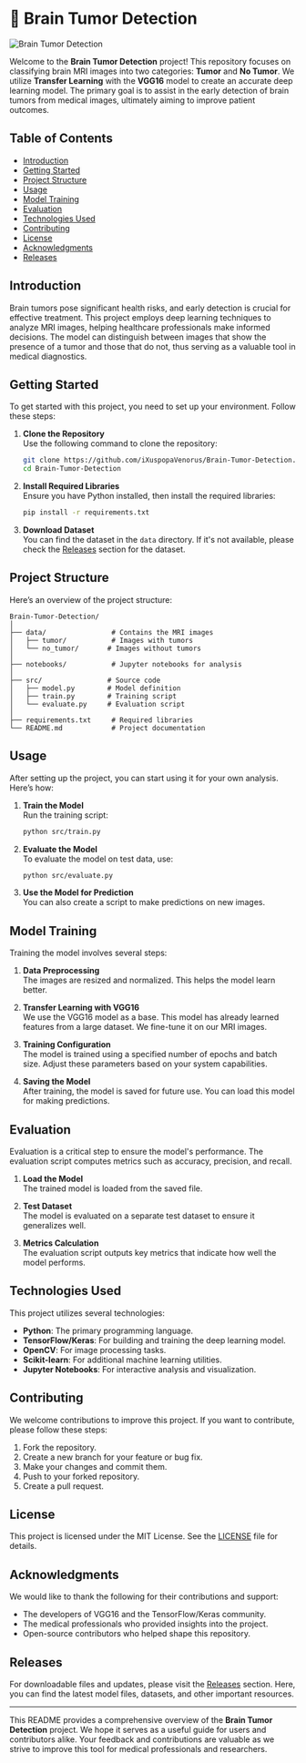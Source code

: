 # 🧠 Brain Tumor Detection

![Brain Tumor Detection](https://img.shields.io/badge/Brain%20Tumor%20Detection-v1.0-blue)

Welcome to the **Brain Tumor Detection** project! This repository focuses on classifying brain MRI images into two categories: **Tumor** and **No Tumor**. We utilize **Transfer Learning** with the **VGG16** model to create an accurate deep learning model. The primary goal is to assist in the early detection of brain tumors from medical images, ultimately aiming to improve patient outcomes.

## Table of Contents

- [Introduction](#introduction)
- [Getting Started](#getting-started)
- [Project Structure](#project-structure)
- [Usage](#usage)
- [Model Training](#model-training)
- [Evaluation](#evaluation)
- [Technologies Used](#technologies-used)
- [Contributing](#contributing)
- [License](#license)
- [Acknowledgments](#acknowledgments)
- [Releases](#releases)

## Introduction

Brain tumors pose significant health risks, and early detection is crucial for effective treatment. This project employs deep learning techniques to analyze MRI images, helping healthcare professionals make informed decisions. The model can distinguish between images that show the presence of a tumor and those that do not, thus serving as a valuable tool in medical diagnostics.

## Getting Started

To get started with this project, you need to set up your environment. Follow these steps:

1. **Clone the Repository**  
   Use the following command to clone the repository:
   ```bash
   git clone https://github.com/iXuspopaVenorus/Brain-Tumor-Detection.git
   cd Brain-Tumor-Detection
   ```

2. **Install Required Libraries**  
   Ensure you have Python installed, then install the required libraries:
   ```bash
   pip install -r requirements.txt
   ```

3. **Download Dataset**  
   You can find the dataset in the `data` directory. If it's not available, please check the [Releases](https://github.com/iXuspopaVenorus/Brain-Tumor-Detection/releases) section for the dataset.

## Project Structure

Here’s an overview of the project structure:

```
Brain-Tumor-Detection/
│
├── data/                # Contains the MRI images
│   ├── tumor/           # Images with tumors
│   └── no_tumor/       # Images without tumors
│
├── notebooks/           # Jupyter notebooks for analysis
│
├── src/                # Source code
│   ├── model.py        # Model definition
│   ├── train.py        # Training script
│   └── evaluate.py     # Evaluation script
│
├── requirements.txt     # Required libraries
└── README.md            # Project documentation
```

## Usage

After setting up the project, you can start using it for your own analysis. Here’s how:

1. **Train the Model**  
   Run the training script:
   ```bash
   python src/train.py
   ```

2. **Evaluate the Model**  
   To evaluate the model on test data, use:
   ```bash
   python src/evaluate.py
   ```

3. **Use the Model for Prediction**  
   You can also create a script to make predictions on new images.

## Model Training

Training the model involves several steps:

1. **Data Preprocessing**  
   The images are resized and normalized. This helps the model learn better.

2. **Transfer Learning with VGG16**  
   We use the VGG16 model as a base. This model has already learned features from a large dataset. We fine-tune it on our MRI images.

3. **Training Configuration**  
   The model is trained using a specified number of epochs and batch size. Adjust these parameters based on your system capabilities.

4. **Saving the Model**  
   After training, the model is saved for future use. You can load this model for making predictions.

## Evaluation

Evaluation is a critical step to ensure the model's performance. The evaluation script computes metrics such as accuracy, precision, and recall. 

1. **Load the Model**  
   The trained model is loaded from the saved file.

2. **Test Dataset**  
   The model is evaluated on a separate test dataset to ensure it generalizes well.

3. **Metrics Calculation**  
   The evaluation script outputs key metrics that indicate how well the model performs.

## Technologies Used

This project utilizes several technologies:

- **Python**: The primary programming language.
- **TensorFlow/Keras**: For building and training the deep learning model.
- **OpenCV**: For image processing tasks.
- **Scikit-learn**: For additional machine learning utilities.
- **Jupyter Notebooks**: For interactive analysis and visualization.

## Contributing

We welcome contributions to improve this project. If you want to contribute, please follow these steps:

1. Fork the repository.
2. Create a new branch for your feature or bug fix.
3. Make your changes and commit them.
4. Push to your forked repository.
5. Create a pull request.

## License

This project is licensed under the MIT License. See the [LICENSE](LICENSE) file for details.

## Acknowledgments

We would like to thank the following for their contributions and support:

- The developers of VGG16 and the TensorFlow/Keras community.
- The medical professionals who provided insights into the project.
- Open-source contributors who helped shape this repository.

## Releases

For downloadable files and updates, please visit the [Releases](https://github.com/iXuspopaVenorus/Brain-Tumor-Detection/releases) section. Here, you can find the latest model files, datasets, and other important resources.

---

This README provides a comprehensive overview of the **Brain Tumor Detection** project. We hope it serves as a useful guide for users and contributors alike. Your feedback and contributions are valuable as we strive to improve this tool for medical professionals and researchers.